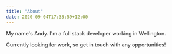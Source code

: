 ```yaml
---
title: "About"
date: 2020-09-04T17:33:59+12:00
---
```

My name's Andy. I'm a full stack developer working in Wellington.

Currently looking for work, so get in touch with any opportunities!
